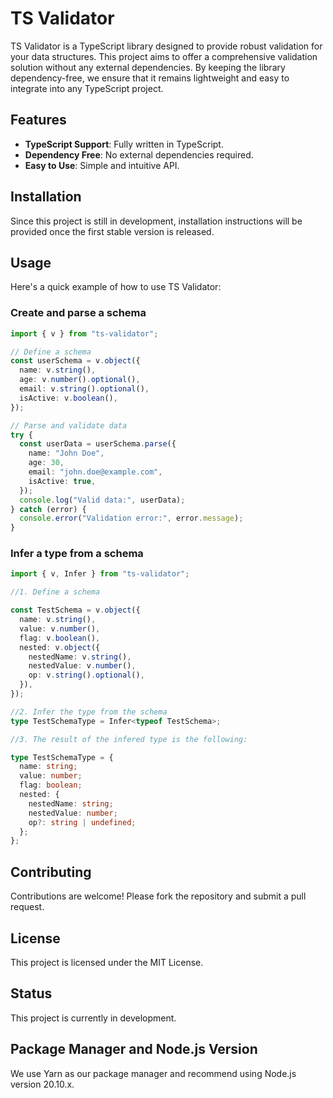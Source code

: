 # TS Validator

TS Validator is a TypeScript library designed to provide robust validation for your data structures. This project aims to offer a comprehensive validation solution without any external dependencies. By keeping the library dependency-free, we ensure that it remains lightweight and easy to integrate into any TypeScript project.

## Features

- **TypeScript Support**: Fully written in TypeScript.
- **Dependency Free**: No external dependencies required.
- **Easy to Use**: Simple and intuitive API.

## Installation

Since this project is still in development, installation instructions will be provided once the first stable version is released.

## Usage

Here's a quick example of how to use TS Validator:

### Create and parse a schema

```typescript
import { v } from "ts-validator";

// Define a schema
const userSchema = v.object({
  name: v.string(),
  age: v.number().optional(),
  email: v.string().optional(),
  isActive: v.boolean(),
});

// Parse and validate data
try {
  const userData = userSchema.parse({
    name: "John Doe",
    age: 30,
    email: "john.doe@example.com",
    isActive: true,
  });
  console.log("Valid data:", userData);
} catch (error) {
  console.error("Validation error:", error.message);
}
```

### Infer a type from a schema

```typescript
import { v, Infer } from "ts-validator";

//1. Define a schema

const TestSchema = v.object({
  name: v.string(),
  value: v.number(),
  flag: v.boolean(),
  nested: v.object({
    nestedName: v.string(),
    nestedValue: v.number(),
    op: v.string().optional(),
  }),
});

//2. Infer the type from the schema
type TestSchemaType = Infer<typeof TestSchema>;

//3. The result of the infered type is the following:

type TestSchemaType = {
  name: string;
  value: number;
  flag: boolean;
  nested: {
    nestedName: string;
    nestedValue: number;
    op?: string | undefined;
  };
};
```

## Contributing

Contributions are welcome! Please fork the repository and submit a pull request.

## License

This project is licensed under the MIT License.

## Status

This project is currently in development.

## Package Manager and Node.js Version

We use Yarn as our package manager and recommend using Node.js version 20.10.x.

```

```
